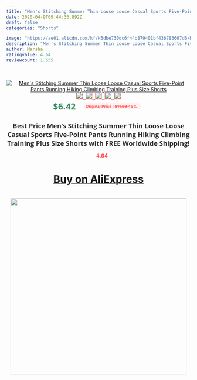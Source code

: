 ```yaml
---
title: "Men's Stitching Summer Thin Loose Loose Casual Sports Five-Point Pants Running Hiking Climbing Training Plus Size Shorts"
date: 2020-04-9T09:44:36.892Z
draft: false
categories: "Shorts"

image: "https://ae01.alicdn.com/kf/H5dbe730dc6f44b879401bf436783607d6/Men-s-Stitching-Summer-Thin-Loose-Loose-Casual-Sports-Five-Point-Pants-Running-Hiking-Climbing-Training.jpg"
description: "Men's Stitching Summer Thin Loose Loose Casual Sports Five-Point Pants Running Hiking Climbing Training Plus Size Shorts"
author: Marsha
ratingvalue: 4.64
reviewcount: 1.555
---
```

<br>
<div style="text-align: center;">
<a href="https://s.click.aliexpress.com/e/_A7qppj" target="_blank" rel="nofollow noopener noreferrer"><img alt="Men's Stitching Summer Thin Loose Loose Casual Sports Five-Point Pants Running Hiking Climbing Training Plus Size Shorts" class="magnifier-image" src="https://ae01.alicdn.com/kf/H5dbe730dc6f44b879401bf436783607d6/Men-s-Stitching-Summer-Thin-Loose-Loose-Casual-Sports-Five-Point-Pants-Running-Hiking-Climbing-Training.jpg_640x640.jpg">
<br>
<img style="border:1px solid salmon" src="https://ae01.alicdn.com/kf/H5dbe730dc6f44b879401bf436783607d6/Men-s-Stitching-Summer-Thin-Loose-Loose-Casual-Sports-Five-Point-Pants-Running-Hiking-Climbing-Training.jpg_120x120.jpg">&nbsp;&nbsp;<img style="border:1px solid salmon" src="https://ae01.alicdn.com/kf/Hddcdea0c8ff04d67a719023f033b2f57q/Men-s-Stitching-Summer-Thin-Loose-Loose-Casual-Sports-Five-Point-Pants-Running-Hiking-Climbing-Training.jpg_120x120.jpg">&nbsp;&nbsp;<img style="border:1px solid salmon" src="https://ae01.alicdn.com/kf/H2cfe9597e2584f87876ee16d86f95425s/Men-s-Stitching-Summer-Thin-Loose-Loose-Casual-Sports-Five-Point-Pants-Running-Hiking-Climbing-Training.jpg_120x120.jpg">&nbsp;&nbsp;<img style="border:1px solid salmon" src="https://ae01.alicdn.com/kf/H4ffb5cdbc27942a5815717c36d5ee3a1R/Men-s-Stitching-Summer-Thin-Loose-Loose-Casual-Sports-Five-Point-Pants-Running-Hiking-Climbing-Training.jpg_120x120.jpg">&nbsp;&nbsp;<img style="border:1px solid salmon" src="https://ae01.alicdn.com/kf/H682b6f5acc8a498cbc32eeaf728cd285V/Men-s-Stitching-Summer-Thin-Loose-Loose-Casual-Sports-Five-Point-Pants-Running-Hiking-Climbing-Training.jpg_120x120.jpg"></a></div><br0>
<div style="text-align: center;"><span style="background-color: white; border: 0px; box-sizing: border-box; color: seagreen; display: inline-block; font-family: &quot;open sans&quot; , &quot;arial&quot; , &quot;helvetica&quot; , sans-serif , &quot;heiti&quot;; font-size: 24px; font-stretch: inherit; font-weight: 700; line-height: inherit; margin: 0px 10px 0px 0px; padding: 0px; vertical-align: middle;">$6.42 </span>
<span style="background: rgb(255 , 241 , 241); border-radius: 3px; border: 0px; box-sizing: border-box; color: #ff4747; display: inline-block; font-family: inherit; font-size: 12px; font-stretch: inherit; font-style: inherit; font-variant: inherit; font-weight: 600; line-height: inherit; margin: 0px; padding: 2px 5px; transform: scale(0.9); vertical-align: middle;">Original Price : <b style="text-decoration: line-through;">$11.88 </b> 46%&nbsp;&nbsp;</span></div>
<h1 style="color: #333333; display: inline-block; font-family: &quot;open sans&quot; , &quot;arial&quot; , &quot;helvetica&quot; , sans-serif , &quot;heiti&quot;; font-size: 18px; font-stretch: inherit; font-weight: 700; text-align: center;">Best Price Men's Stitching Summer Thin Loose Loose Casual Sports Five-Point Pants Running Hiking Climbing Training Plus Size Shorts with FREE Worldwide Shipping!</h1>
<div style="color: #ff4747; text-align: center;">
<img src="https://4.bp.blogspot.com/-M0ZcTcb-5uY/XleCXlxnR4I/AAAAAAAAAEc/OrjgMkXV1oMQFaCRZj5HQwOCBcu3w1FegCPcBGAYYCw/s1600/star.png" style="height: 15px;">&nbsp;<b>4.64</b></div>
<div class="button_cont" align="center"><a class="buynow_a" href="https://s.click.aliexpress.com/e/_A7qppj" target="_blank" rel="nofollow noopener noreferrer"><H1>Buy on AliExpress</H1></a></div><br>
<div class="separator" style="clear: both; text-align: center;">
<img src="https://lh3.googleusercontent.com/-pTy5HemUv9M/XlePHvY0dAI/AAAAAAAAAE4/0nX5iRUoIWY8eMW9Dpxeirr157OZliDIgCLcBGAsYHQ/s1600/badge.gif" width="480">
</div>

